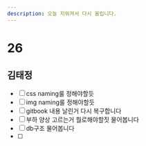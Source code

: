 ```yaml
---
description: 오늘 지워져서 다시 올립니다.
---
```


# 26

## 김태정

* [ ] css naming룰 정해야할듯 
* [ ] img naming룰 정해야할듯
* [ ] gitbook 내용 날린거 다시 복구합니다 
* [ ] 부하 양상 고르는거 뭘로해야할짓 물어봅니다 
* [ ] db구조 물어봅니다 
* [ ] 
